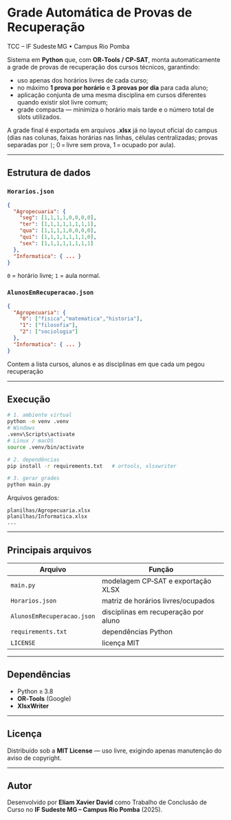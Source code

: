 # Grade Automática de Provas de Recuperação  
TCC – IF Sudeste MG • Campus Rio Pomba

Sistema em **Python** que, com **OR‑Tools / CP‑SAT**, monta automaticamente a
grade de provas de recuperação dos cursos técnicos, garantindo:

* uso apenas dos horários livres de cada curso;  
* no máximo **1 prova por horário** e **3 provas por dia** para cada aluno;  
* aplicação conjunta de uma mesma disciplina em cursos diferentes quando
  existir slot livre comum;  
* grade compacta — minimiza o horário mais tarde e o número total de slots
  utilizados.

A grade final é exportada em arquivos **.xlsx** já no layout oficial do campus
(dias nas colunas, faixas horárias nas linhas, células centralizadas; provas
separadas por `|`; 0 = livre sem prova, 1 = ocupado por aula).

---

## Estrutura de dados

### `Horarios.json`
```json
{
  "Agropecuaria": {
    "seg": [1,1,1,1,0,0,0,0],
    "ter": [1,1,1,1,1,1,1,1],
    "qua": [1,1,1,1,0,0,0,0],
    "qui": [1,1,1,1,1,1,1,0],
    "sex": [1,1,1,1,1,1,1,1]
  },
  "Informatica": { ... }
}
```
`0` = horário livre; `1` = aula normal.

### `AlunosEmRecuperacao.json`
```json
{
  "Agropecuaria": { 
    "0": ["fisica","matematica","historia"],
    "1": ["filosofia"], 
    "2": ["sociologia"]
  },
  "Informatica": { ... }
}
```
Contem a lista cursos, alunos e as disciplinas em que cada um pegou recuperação

---

## Execução

```bash
# 1. ambiente virtual
python -m venv .venv
# Windows
.venv\Scripts\activate
# Linux / macOS
source .venv/bin/activate

# 2. dependências
pip install -r requirements.txt   # ortools, xlsxwriter

# 3. gerar grades
python main.py
```

Arquivos gerados:

```text
planilhas/Agropecuaria.xlsx
planilhas/Informatica.xlsx
...
```

---

## Principais arquivos

| Arquivo                     | Função                                            |
|-----------------------------|---------------------------------------------------|
| `main.py`                  | modelagem CP‑SAT e exportação XLSX                |
| `Horarios.json`            | matriz de horários livres/ocupados                |
| `AlunosEmRecuperacao.json` | disciplinas em recuperação por aluno              |
| `requirements.txt`         | dependências Python                               |
| `LICENSE`                  | licença MIT                                       |

---

## Dependências

* Python ≥ 3.8  
* **OR‑Tools** (Google)  
* **XlsxWriter**

---

## Licença

Distribuído sob a **MIT License** — uso livre, exigindo apenas manutenção do
aviso de copyright.

---

## Autor

Desenvolvido por **Eliam Xavier David** como Trabalho de Conclusão de Curso no **IF Sudeste MG – Campus Rio Pomba** (2025).
